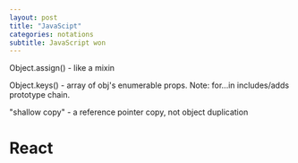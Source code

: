 ```yaml
---
layout: post
title: "JavaScipt"
categories: notations
subtitle: JavaScript won
---
```


Object.assign() - like a mixin

Object.keys() - array of obj's enumerable props. Note: for...in includes/adds prototype chain.

"shallow copy" - a reference pointer copy, not object duplication



# React
